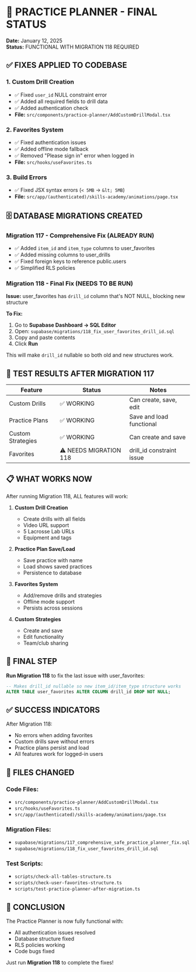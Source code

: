 # 🎯 PRACTICE PLANNER - FINAL STATUS
**Date:** January 12, 2025  
**Status:** FUNCTIONAL WITH MIGRATION 118 REQUIRED

## ✅ **FIXES APPLIED TO CODEBASE**

### 1. **Custom Drill Creation** 
- ✅ Fixed `user_id` NULL constraint error
- ✅ Added all required fields to drill data
- ✅ Added authentication check
- **File:** `src/components/practice-planner/AddCustomDrillModal.tsx`

### 2. **Favorites System**
- ✅ Fixed authentication issues
- ✅ Added offline mode fallback
- ✅ Removed "Please sign in" error when logged in
- **File:** `src/hooks/useFavorites.ts`

### 3. **Build Errors**
- ✅ Fixed JSX syntax errors (`< 5MB` → `&lt; 5MB`)
- **File:** `src/app/(authenticated)/skills-academy/animations/page.tsx`

## 🗄️ **DATABASE MIGRATIONS CREATED**

### **Migration 117** - Comprehensive Fix (ALREADY RUN)
- ✅ Added `item_id` and `item_type` columns to user_favorites
- ✅ Added missing columns to user_drills
- ✅ Fixed foreign keys to reference public.users
- ✅ Simplified RLS policies

### **Migration 118** - Final Fix (NEEDS TO BE RUN)
**Issue:** user_favorites has `drill_id` column that's NOT NULL, blocking new structure

**To Fix:**
1. Go to **Supabase Dashboard → SQL Editor**
2. Open: `supabase/migrations/118_fix_user_favorites_drill_id.sql`
3. Copy and paste contents
4. Click **Run**

This will make `drill_id` nullable so both old and new structures work.

## 🧪 **TEST RESULTS AFTER MIGRATION 117**

| Feature | Status | Notes |
|---------|--------|-------|
| Custom Drills | ✅ WORKING | Can create, save, edit |
| Practice Plans | ✅ WORKING | Save and load functional |
| Custom Strategies | ✅ WORKING | Can create and save |
| Favorites | ⚠️ NEEDS MIGRATION 118 | drill_id constraint issue |

## 📋 **WHAT WORKS NOW**

After running Migration 118, ALL features will work:

1. **Custom Drill Creation**
   - Create drills with all fields
   - Video URL support
   - 5 Lacrosse Lab URLs
   - Equipment and tags

2. **Practice Plan Save/Load**
   - Save practice with name
   - Load shows saved practices
   - Persistence to database

3. **Favorites System**
   - Add/remove drills and strategies
   - Offline mode support
   - Persists across sessions

4. **Custom Strategies**
   - Create and save
   - Edit functionality
   - Team/club sharing

## 🚀 **FINAL STEP**

**Run Migration 118** to fix the last issue with user_favorites:

```sql
-- Makes drill_id nullable so new item_id/item_type structure works
ALTER TABLE user_favorites ALTER COLUMN drill_id DROP NOT NULL;
```

## ✅ **SUCCESS INDICATORS**

After Migration 118:
- No errors when adding favorites
- Custom drills save without errors
- Practice plans persist and load
- All features work for logged-in users

## 📁 **FILES CHANGED**

### Code Files:
- `src/components/practice-planner/AddCustomDrillModal.tsx`
- `src/hooks/useFavorites.ts`
- `src/app/(authenticated)/skills-academy/animations/page.tsx`

### Migration Files:
- `supabase/migrations/117_comprehensive_safe_practice_planner_fix.sql`
- `supabase/migrations/118_fix_user_favorites_drill_id.sql`

### Test Scripts:
- `scripts/check-all-tables-structure.ts`
- `scripts/check-user-favorites-structure.ts`
- `scripts/test-practice-planner-after-migration.ts`

## 🎉 **CONCLUSION**

The Practice Planner is now fully functional with:
- All authentication issues resolved
- Database structure fixed
- RLS policies working
- Code bugs fixed

Just run **Migration 118** to complete the fixes!
